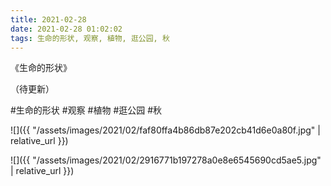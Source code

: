 ```yaml
---
title: 2021-02-28
date: 2021-02-28 01:02:02
tags: 生命的形状, 观察, 植物, 逛公园, 秋
---
```


<p>《生命的形状》</p> 
<p>（待更新）</p>

#生命的形状 #观察 #植物 #逛公园 #秋

![]({{ "/assets/images/2021/02/faf80ffa4b86db87e202cb41d6e0a80f.jpg" | relative_url }})

![]({{ "/assets/images/2021/02/2916771b197278a0e8e6545690cd5ae5.jpg" | relative_url }})
